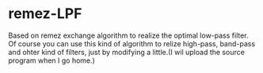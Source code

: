 # remez-LPF
Based on remez exchange algorithm to realize the optimal low-pass filter.
Of course you can use this kind of algorithm to relize high-pass, band-pass and ohter kind of filters, just by modifying a little.(I wil upload the source program when I go home.)
